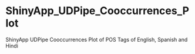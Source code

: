 # ShinyApp_UDPipe_Cooccurrences_Plot
ShinyApp UDPipe Cooccurrences Plot of POS Tags of English, Spanish and Hindi
